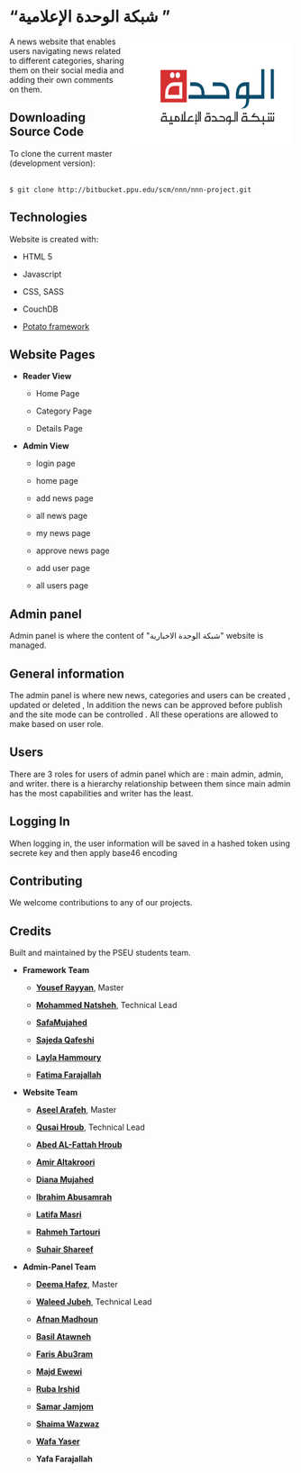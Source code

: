 
# “شبكة الوحدة الإعلامية ”

<img align="right" src="./website/img/logo.png" width="300" height="200"/>

A news website that enables users navigating news related to different categories, sharing them on their social media and adding their own comments on them.

## Downloading Source Code

To clone the current master (development version):

```

$ git clone http://bitbucket.ppu.edu/scm/nnn/nnn-project.git

```

## Technologies

Website is created with:

- HTML 5

- Javascript

- CSS, SASS

- CouchDB

- [Potato framework]( "./potato/README.md" "hover")

## Website Pages

- **Reader View**

  - Home Page

  - Category Page

  - Details Page

- **Admin View**

  - login page

  - home page

  - add news page

  - all news page

  - my news page

  - approve news page

  - add user page

  - all users page

## Admin panel

Admin panel is where the content of "شبكة الوحدة الاخبارية" website is managed.

## General information

The admin panel is where new news, categories and users can be created , updated or deleted , In addition the news can be approved before publish and the site mode can be controlled . All these operations are allowed to make based on user role.

## Users

There are 3 roles for users of admin panel which are : main admin, admin, and writer. there is a hierarchy relationship between them since main admin has the most capabilities and writer has the least.

## Logging In

When logging in, the user information will be saved in a hashed token using secrete key and then apply base46 encoding

## Contributing

We welcome contributions to any of our projects.

## Credits

Built and maintained by the PSEU students team.

- **Framework Team**

  - **[Yousef Rayyan](http://github.com/yousefra)**, Master

  - **[Mohammed Natsheh](**https://github.com/MohammedNatsha**)**, Technical Lead

  - **[SafaMujahed](https://github.com/SafaMujahed)**

  - **[Sajeda Qafeshi](https://github.com/SajedaQafeshi)**

  - **[Layla Hammoury](https://github.com/laylahammoury)**

  - **[Fatima Farajallah](https://github.com/fatima96farajallah)**

- **Website Team**

  - **[Aseel Arafeh](https://github.com/AseelArafeh)**, Master

  - **[Qusai Hroub](https://github.com/QusaiHroub )**, Technical Lead

  - **[Abed AL-Fattah Hroub](https://github.com/AbedMHroub)**

  - **[Amir Altakroori](https://github.com/AmirAltakroori)**

  - **[Diana Mujahed](https://github.com/dianamujahed)**

  - **[Ibrahim Abusamrah](https://github.com/ibrahim123abusamrah)**

  - **[Latifa Masri](https://github.com/MasriLatifa)**

  - **[Rahmeh Tartouri](https://github.com/Rahmeh98)**

  - **[Suhair Shareef](https://github.com/SuhairShareef)**

- **Admin-Panel Team**

  - **[Deema Hafez](https://github.com/deema1999)**, Master

  - **[Waleed Jubeh](https://github.com/WaleedJubeh)**, Technical Lead
  
  - **[Afnan Madhoun](https://github.com/AfnanMadhoun)**
  
  - **[Basil Atawneh](https://github.com/basilatawneh)**
  
  - **[Faris Abu3ram](https://github.com/farisabu3ram)**
  
  - **[Majd Ewewi](https://github.com/majdew)**
  
  - **[Ruba Irshid](https://github.com/rubairshaid)**
   
  - **[Samar Jamjom](https://github.com/samarjamjom)**

  - **[Shaima Wazwaz](https://github.com/shaimawaz)**

  - **[Wafa Yaser](https://github.com/wafa395)**
 
  - **Yafa Farajallah**

  
